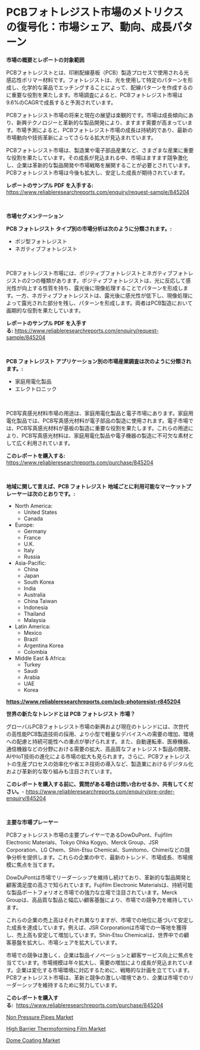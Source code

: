 <p><h1>PCBフォトレジスト市場のメトリクスの復号化：市場シェア、動向、成長パターン</h1></p><p><strong>市場の概要とレポートの対象範囲</strong></p>
<p><p>PCBフォトレジストとは、印刷配線基板（PCB）製造プロセスで使用される光感応性ポリマー材料です。フォトレジストは、光を使用して特定のパターンを形成し、化学的な薬品でエッチングすることによって、配線パターンを作成するのに重要な役割を果たします。市場調査によると、PCBフォトレジスト市場は9.6%のCAGRで成長すると予測されています。</p><p>PCBフォトレジスト市場の将来と現在の展望は楽観的です。市場は成長傾向にあり、新興テクノロジーと革新的な製品開発により、ますます需要が高まっています。市場予測によると、PCBフォトレジスト市場の成長は持続的であり、最新の市場動向や技術革新によってさらなる拡大が見込まれています。</p><p>PCBフォトレジスト市場は、製造業や電子部品産業など、さまざまな産業に重要な役割を果たしています。その成長が見込まれる中、市場はますます競争激化し、企業は革新的な製品開発や市場戦略を展開することが必要とされています。PCBフォトレジスト市場は今後も拡大し、安定した成長が期待されています。</p></p>
<p><strong>レポートのサンプル PDF を入手する:</strong> <a href="https://www.reliableresearchreports.com/enquiry/request-sample/845204">https://www.reliableresearchreports.com/enquiry/request-sample/845204</a></p>
<p>&nbsp;</p>
<p><strong>市場セグメンテーション</strong></p>
<p><strong>PCB フォトレジスト タイプ別の市場分析は次のように分類されます。:</strong></p>
<p><ul><li>ポジ型フォトレジスト</li><li>ネガティブフォトレジスト</li></ul></p>
<p>&nbsp;</p>
<p><p>PCBフォトレジスト市場には、ポジティブフォトレジストとネガティブフォトレジストの2つの種類があります。ポジティブフォトレジストは、光に反応して感光性が向上する性質を持ち、露光後に現像処理することでパターンを形成します。一方、ネガティブフォトレジストは、露光後に感光性が低下し、現像処理によって露光された部分を残し、パターンを形成します。両者はPCB製造において画期的な役割を果たしています。</p></p>
<p><strong>レポートのサンプル PDF を入手する:</strong>&nbsp;<a href="https://www.reliableresearchreports.com/enquiry/request-sample/845204">https://www.reliableresearchreports.com/enquiry/request-sample/845204</a></p>
<p>&nbsp;</p>
<p><strong> PCB フォトレジスト アプリケーション別の市場産業調査は次のように分類されます。:</strong></p>
<p><ul><li>家庭用電化製品</li><li>エレクトロニック</li></ul></p>
<p>&nbsp;</p>
<p><p>PCB写真感光材料市場の用途は、家庭用電化製品と電子市場にあります。家庭用電化製品では、PCB写真感光材料が電子部品の製造に使用されます。電子市場では、PCB写真感光材料が基板の製造に重要な役割を果たします。これらの用途により、PCB写真感光材料は、家庭用電化製品や電子機器の製造に不可欠な素材として広く利用されています。</p></p>
<p><strong>このレポートを購入する:</strong>&nbsp; <a href="https://www.reliableresearchreports.com/purchase/845204">https://www.reliableresearchreports.com/purchase/845204</a></p>
<p>&nbsp;</p>
<p><strong>地域に関して言えば、PCB フォトレジスト 地域ごとに利用可能なマーケットプレーヤーは次のとおりです。:</strong></p>
<p><ul>
    <li>
        North America:
        <ul>
            <li>United States</li>
            <li>Canada</li>
        </ul>
    </li>
    <li>
        Europe:
        <ul>
            <li>Germany</li>
            <li>France</li>
            <li>U.K.</li>
            <li>Italy</li>
            <li>Russia</li>
        </ul>
    </li>
    <li>
        Asia-Pacific:
        <ul>
            <li>China</li>
            <li>Japan</li>
            <li>South Korea</li>
            <li>India</li>
            <li>Australia</li>
            <li>China Taiwan</li>
            <li>Indonesia</li>
            <li>Thailand</li>
            <li>Malaysia</li>
        </ul>
    </li>
    <li>
        Latin America:
        <ul>
            <li>Mexico</li>
            <li>Brazil</li>
            <li>Argentina Korea</li>
            <li>Colombia</li>
        </ul>
    </li>
    <li>
        Middle East & Africa:
        <ul>
            <li>Turkey</li>
            <li>Saudi</li>
            <li>Arabia</li>
            <li>UAE</li>
            <li>Korea</li>
        </ul>
    </li>
    </ul></p>
<p><strong><a href="https://www.reliableresearchreports.com/pcb-photoresist-r845204">https://www.reliableresearchreports.com/pcb-photoresist-r845204</a></strong>&nbsp;</p>
<p><strong>世界の新たなトレンドとは PCB フォトレジスト 市場？</strong></p>
<p><p>グローバルPCBフォトレジスト市場の新興および現在のトレンドには、次世代の高性能PCB製造技術の採用、より小型で軽量なデバイスへの需要の増加、環境への配慮と持続可能性への重点が挙げられます。また、自動運転車、医療機器、通信機器などの分野における需要の拡大、高品質なフォトレジスト製品の開発、AIやIoT技術の進化による市場の拡大も見られます。さらに、PCBフォトレジストの生産プロセスの効率化や省エネ技術の導入など、製造業におけるデジタル化および革新的な取り組みも注目されています。</p></p>
<p><strong>このレポートを購入する前に、質問がある場合は問い合わせるか、共有してください。</strong>- <a href="https://www.reliableresearchreports.com/enquiry/pre-order-enquiry/845204">https://www.reliableresearchreports.com/enquiry/pre-order-enquiry/845204</a></p>
<p>&nbsp;</p>
<p><strong>主要な市場プレーヤー</strong></p>
<p><p>PCBフォトレジスト市場の主要プレイヤーであるDowDuPont、Fujifilm Electronic Materials、Tokyo Ohka Kogyo、Merck Group、JSR Corporation、LG Chem、Shin-Etsu Chemical、Sumitomo、Chimeiなどの競争分析を提供します。これらの企業の中で、最新のトレンド、市場成長、市場規模に焦点を当てます。</p><p>DowDuPontは市場でリーダーシップを維持し続けており、革新的な製品開発と顧客満足度の高さで知られています。Fujifilm Electronic Materialsは、持続可能な製品ポートフォリオと市場での強力な立場で注目されています。Merck Groupは、高品質な製品と幅広い顧客基盤により、市場での競争力を維持しています。</p><p>これらの企業の売上高はそれぞれ異なりますが、市場での地位に基づいて安定した成長を達成しています。例えば、JSR Corporationは市場での一等地を獲得し、売上高も安定して増加しています。Shin-Etsu Chemicalは、世界中での顧客基盤を拡大し、市場シェアを拡大しています。</p><p>市場での競争は激しく、企業は製品イノベーションと顧客サービス向上に焦点を当てています。市場規模は年々拡大し、需要の増加により成長が見込まれています。企業は変化する市場環境に対応するために、戦略的な計画を立てています。 PCBフォトレジスト市場は、革新と競争の激しい環境であり、企業は市場でのリーダーシップを維持するために努力しています。</p></p>
<p><strong>このレポートを購入する:</strong>&nbsp;&nbsp;<a href="https://www.reliableresearchreports.com/purchase/845204">https://www.reliableresearchreports.com/purchase/845204</a></p>
<p><p><a href="https://forested-sushi-9b0.notion.site/Non-Pressure-Pipes-Market-Research-Report-The-Key-To-Successful-Business-Strategy-Forecasted-for-Pe-2e660dba64c946d1aa888a4a532a1221">Non Pressure Pipes Market</a></p><p><a href="https://lydian-appliance-61d.notion.site/Decoding-the-High-Barrier-Thermoforming-Film-Market-A-Deep-Dive-into-the-Latest-Market-Trends-Mark-24ccf8ce02dc4246926ece0f07a01eaf">High Barrier Thermoforming Film Market</a></p><p><a href="https://summer-dogwood-3e9.notion.site/Dome-Coating-Market-Offer-Valuable-Insights-into-Market-Size-Market-Share-Market-Trends-and-Proje-b1af33069f264be6b939235dacacddef">Dome Coating Market</a></p></p>